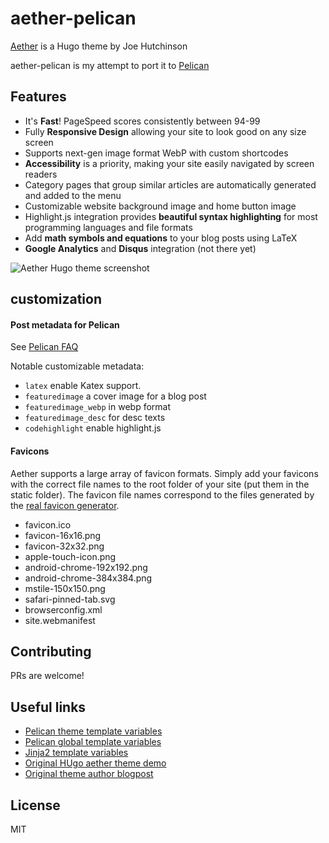 # aether-pelican

[Aether](https://github.com/josephhutch/aether) is a Hugo theme by Joe Hutchinson

aether-pelican is my attempt to port it to [Pelican](https://www.getpelican.com)

## Features
 - It's **Fast**! PageSpeed scores consistently between 94-99
 - Fully **Responsive Design** allowing your site to look good on any size screen
 - Supports next-gen image format WebP with custom shortcodes
 - **Accessibility** is a priority, making your site easily navigated by screen readers
 - Category pages that group similar articles are automatically generated and added to the menu
 - Customizable website background image and home button image
 - Highlight.js integration provides **beautiful syntax highlighting** for most programming languages and file formats
 - Add **math symbols and equations** to your blog posts using LaTeX
 - **Google Analytics** and **Disqus** integration (not there yet)


![Aether Hugo theme screenshot](https://raw.githubusercontent.com/josephhutch/aether/master/images/screenshot.png?_sm_au_=iVVVRRW7D405F0fN)


## customization

#### Post metadata for Pelican

See [Pelican FAQ](http://docs.getpelican.com/en/3.6.3/faq.html#can-i-use-arbitrary-metadata-in-my-templates)

Notable customizable metadata:

- `latex` enable Katex support.
- `featuredimage` a cover image for a blog post
- `featuredimage_webp` in webp format
- `featuredimage_desc` for desc texts
- `codehighlight` enable highlight.js


#### Favicons
Aether supports a large array of favicon formats. Simply add your favicons with the correct file names to the root folder of your site (put them in the static folder). The favicon file names correspond to the files generated by the [real favicon generator](https://realfavicongenerator.net/).

 - favicon.ico
 - favicon-16x16.png
 - favicon-32x32.png
 - apple-touch-icon.png
 - android-chrome-192x192.png
 - android-chrome-384x384.png
 - mstile-150x150.png
 - safari-pinned-tab.svg
 - browserconfig.xml
 - site.webmanifest


## Contributing

PRs are welcome!

## Useful links

- [Pelican theme template variables](http://docs.getpelican.com/en/3.6.3/themes.html)
- [Pelican global template variables](http://docs.getpelican.com/en/3.6.3/settings.html)
- [Jinja2 template variables](http://jinja.pocoo.org/docs/2.10/templates/)
- [Original HUgo aether theme demo](https://themes.gohugo.io//theme/aether/)
- [Original theme author blogpost](https://www.joehutch.com/post/aether-theme/)



## License

MIT
